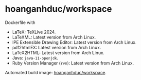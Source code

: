 # hoanganhduc/workspace

Dockerfile with

* LaTeX: TeXLive 2024.
* LaTeXML: Latest version from Arch Linux.
* IPE Extensible Drawing Editor: Latest version from Arch Linux.
* pdf2htmlEX: Latest version from Arch Linux.
* LaTeX2HTML: Latest version from Arch Linux.
* Java: `java-11-openjdk`.
* Ruby Version Manager (`rvm`): Latest version from Arch Linux.

Automated build image: [hoanganhduc/workspace](ghcr.io/hoanganhduc/workspace/).
